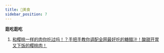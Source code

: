 ```yaml
---
title: 🍜美食
sidebar_position: 7
---
```


**逛吃逛吃**

1. [和樱桃一样的肉你吃过吗！？手把手教你调配全网最好吃的糖醋汁！酸甜开胃又下饭的樱桃肉！](https://www.bilibili.com/video/BV1yV4y1W7gF)